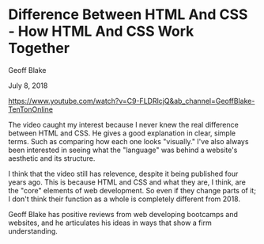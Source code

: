 # Difference Between HTML And CSS - How HTML And CSS Work Together

Geoff Blake 

July 8, 2018

https://www.youtube.com/watch?v=C9-FLDRlcjQ&ab_channel=GeoffBlake-TenTonOnline

The video caught my interest because I never knew the real difference between HTML and CSS. He gives a good explanation in clear, simple terms. Such as comparing how each one looks "visually." I've also always been interested in seeing what the "language" was behind a website's aesthetic and its structure. 

I think that the video still has relevence, despite it being published four years ago. This is because HTML and CSS and what they are, I think, are the "core" elements of web development. So even if they change parts of it; I don't think their function as a whole is completely different from 2018. 

Geoff Blake has positive reviews from web developing bootcamps and websites, and he articulates his ideas in ways that show a firm understanding. 
